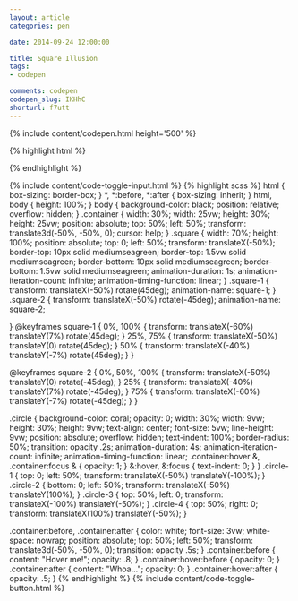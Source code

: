 ```yaml
---
layout: article
categories: pen

date: 2014-09-24 12:00:00

title: Square Illusion
tags:
- codepen

comments: codepen
codepen_slug: IKHhC
shorturl: f7utt
---
```



{% include content/codepen.html height='500' %}

{% highlight html %}
<div class="container">
    <div class="square  square-1"></div>
    <div class="square  square-2"></div>
    <div class="circle  circle-1"></div>
    <div class="circle  circle-2"></div>
    <div class="circle  circle-3"></div>
    <div class="circle  circle-4"></div>
</div>
{% endhighlight %}

{% include content/code-toggle-input.html %}
{% highlight scss %}
html {
    box-sizing: border-box;
}
*,
*:before,
*:after {
    box-sizing: inherit;
}
html,
body {
    height: 100%;
}
body {
    background-color: black;
    position: relative;
    overflow: hidden;
}
.container {
    width: 30%;
    width: 25vw;
    height: 30%;
    height: 25vw;
    position: absolute;
    top: 50%;
    left: 50%;
    transform: translate3d(-50%, -50%, 0);
    cursor: help;
}
.square {
    width: 70%;
    height: 100%;
    position: absolute;
    top: 0;
    left: 50%;
    transform: translateX(-50%);
    border-top: 10px solid mediumseagreen;
    border-top: 1.5vw solid mediumseagreen;
    border-bottom: 10px solid mediumseagreen;
    border-bottom: 1.5vw solid mediumseagreen;
    animation-duration: 1s;
    animation-iteration-count: infinite;
    animation-timing-function: linear;
}
.square-1 {
    transform: translateX(-50%) rotate(45deg);
    animation-name: square-1;
}
.square-2 {
    transform: translateX(-50%) rotate(-45deg);
    animation-name: square-2;

}
@keyframes square-1 {
    0%, 100% {
        transform: translateX(-60%) translateY(7%) rotate(45deg);
    }
    25%, 75% {
        transform: translateX(-50%) translateY(0) rotate(45deg);
    }
    50% {
        transform: translateX(-40%) translateY(-7%) rotate(45deg);
    }
}

@keyframes square-2 {
    0%, 50%, 100% {
        transform: translateX(-50%) translateY(0) rotate(-45deg);
    }
    25% {
        transform: translateX(-40%) translateY(7%) rotate(-45deg);
    }
    75% {
        transform: translateX(-60%) translateY(-7%) rotate(-45deg);
    }
}

.circle {
    background-color: coral;
    opacity: 0;
    width: 30%;
    width: 9vw;
    height: 30%;
    height: 9vw;
    text-align: center;
    font-size: 5vw;
    line-height: 9vw;
    position: absolute;
    overflow: hidden;
    text-indent: 100%;
    border-radius: 50%;
    transition: opacity .2s;
    animation-duration: 4s;
    animation-iteration-count: infinite;
    animation-timing-function: linear;
    .container:hover &,
    .container:focus & {
        opacity: 1;
    }
    &:hover,
    &:focus {
        text-indent: 0;
    }
}
.circle-1 {
    top: 0;
    left: 50%;
    transform: translateX(-50%) translateY(-100%);
}
.circle-2 {
    bottom: 0;
    left: 50%;
    transform: translateX(-50%) translateY(100%);
}
.circle-3 {
    top: 50%;
    left: 0;
    transform: translateX(-100%) translateY(-50%);
}
.circle-4 {
    top: 50%;
    right: 0;
    transform: translateX(100%) translateY(-50%);
}

.container:before,
.container:after {
    color: white;
    font-size: 3vw;
    white-space: nowrap;
    position: absolute;
    top:  50%;
    left: 50%;
    transform: translate3d(-50%, -50%, 0);
    transition: opacity .5s;
}
.container:before {
    content: "Hover me!";
    opacity: .8;
}
.container:hover:before {
    opacity: 0;
}
.container:after {
    content: "Whoa...";
    opacity: 0;
}
.container:hover:after {
    opacity: .5;
}
{% endhighlight %}
{% include content/code-toggle-button.html %}

